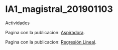 # IA1_magistral_201901103
Actividades

Pagina con la publicacion:
[Aspiradora](https://danielgarcia-201901103.github.io/IA1_magistral_201901103/tareaAspiradora/).

Pagina con la publicacion:
[Regresión Lineal](https://danielgarcia-201901103.github.io/IA1_magistral_201901103/regresionLineal/).